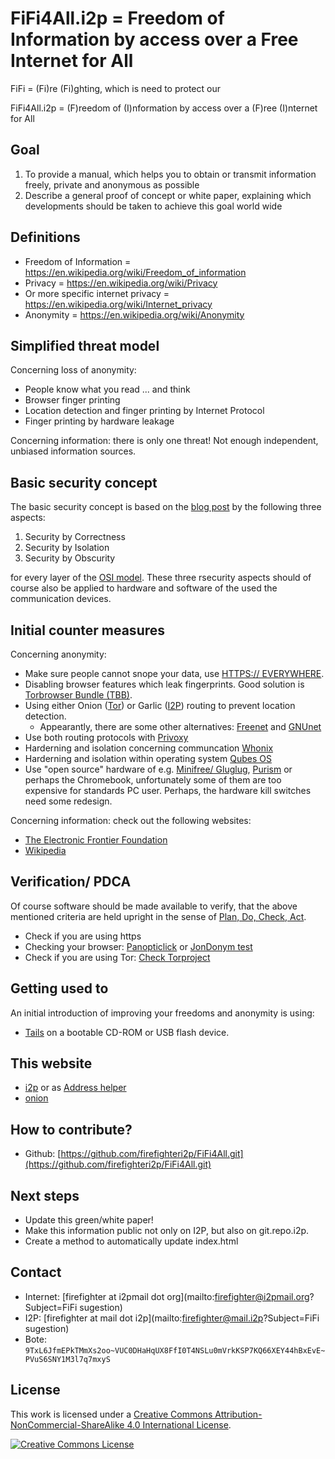# FiFi4All.i2p = Freedom of Information by access over a Free Internet for All

FiFi = (Fi)re (Fi)ghting, which is need to protect our

FiFi4All.i2p = (F)reedom of (I)nformation by access over a (F)ree (I)nternet for All

## Goal

1. To provide a manual, which helps you to obtain or transmit information freely, private and anonymous as possible
2. Describe a general proof of concept or white paper, explaining which developments should be taken to achieve this goal world wide

## Definitions

* Freedom of Information = <https://en.wikipedia.org/wiki/Freedom_of_information>
* Privacy = <https://en.wikipedia.org/wiki/Privacy>
* Or more specific internet privacy = <https://en.wikipedia.org/wiki/Internet_privacy>
* Anonymity = <https://en.wikipedia.org/wiki/Anonymity>

## Simplified threat model

Concerning loss of anonymity:

* People know what you read ... and think
* Browser finger printing
* Location detection and finger printing by Internet Protocol
* Finger printing by hardware leakage

Concerning information: there is only one threat! Not enough independent, unbiased information sources.

## Basic security concept

The basic security concept is based on the [blog post](https://theinvisiblethings.blogspot.ca/2008/09/three-approaches-to-computer-security.html) by the following three aspects:

1. Security by Correctness
2. Security by Isolation
3. Security by Obscurity

for every layer of the [OSI model](https://en.wikipedia.org/wiki/OSI_model). These three rsecurity aspects should of course also be applied to hardware and software of the used the communication devices.

## Initial counter measures

Concerning anonymity:

* Make sure people cannot snope your data, use [HTTPS:// EVERYWHERE](https://www.eff.org/https-everywhere).
* Disabling browser features which leak fingerprints. Good solution is [Torbrowser Bundle (TBB)](https://www.torproject.org/projects/torbrowser.html.en).
* Using either Onion ([Tor](https://www.torproject.org/)) or Garlic ([I2P](https://geti2p.net/)) routing to prevent location detection.
	- Appearantly, there are some other alternatives: [Freenet](https://freenetproject.org/) and [GNUnet](https://gnunet.org/)
* Use both routing protocols with [Privoxy](https://www.privoxy.org/)
* Harderning and isolation concerning communcation [Whonix](https://www.whonix.org/)
* Harderning and isolation within operating system [Qubes OS](https://www.qubes-os.org/)
* Use "open source" hardware of e.g. [Minifree/ Gluglug](https://minifree.org/), [Purism](https://puri.sm/) or perhaps the Chromebook, unfortunately some of them are too expensive for standards PC user. Perhaps, the hardware kill switches need some redesign.

Concerning information: check out the following websites:

* [The Electronic Frontier Foundation](https://www.eff.org/)
* [Wikipedia](https://www.wikipedia.org/)

## Verification/ PDCA

Of course software should be made available to verify, that the above mentioned criteria are held upright in the sense of [Plan, Do, Check, Act](https://en.wikipedia.org/wiki/PDCA).

* Check if you are using https
* Checking your browser: [Panopticlick](https://panopticlick.eff.org/) or [JonDonym test](http://ip-check.info/?lang=en)
* Check if you are using Tor: [Check Torproject](https://check.torproject.org/)

## Getting used to

An initial introduction of improving your freedoms and anonymity is using:

* [Tails](https://tails.boum.org/) on a bootable CD-ROM or USB flash device.

## This website

* [i2p](http://fifi4all.i2p/) or as [Address helper](http://fifi4all.i2p/?i2paddresshelper=v6h4zUKLDDwvpOkkkDZ9ph7Ff1-djSNwD8Yu3xD8JVVfQvIaBEpk9YUhGYIVvhLVRi158sqAErKrkSJuPpQMvehaspY17ckuorRxSnEoQ8I3IeEmyriF2cUIfrDZjXm4xb24GjwtUTMN-bccQa7UhduS-cHhD0~ml3at4GRrPlCQW8u5Kb7I7etEWg3pvQbBsHe9T7VEh9LG29xlCabTIY7q4MTkwGHTMTSlzhU4pfe2PDMqGhfOFFmXkn4A7QZgSmQrNY~jO3necc22bwNagB5dOXAyJHYZV4tNEOio7PIIekzmoCdLMoxrya6lCTTLf6Z7isS8NjzoxHOjGxT7nyvfMIHbTDORHsUg-BGUKAjE9Cjvzc1TjHvxy5O0pDhdLFPV6yjP8uDHz5hAe9M6ZTHFY4Sj97-EN2yT7VVKp-DCcUn9~UWBnPBf19Qly5KPeDmkh9kvqjSdhFbF-wn9ZoiaCEZgbC0mKHAcdTCl5hogj7309A2Eg2o3Usc305ARBQAEAAEAAA==)
* [onion](http://hl5vw32n2sru5utx.onion/)

## How to contribute?

* Github: [https://github.com/firefighteri2p/FiFi4All.git](https://github.com/firefighteri2p/FiFi4All.git)

## Next steps

* Update this green/white paper!
* Make this information public not only on I2P, but also on git.repo.i2p.
* Create a method to automatically update index.html

## Contact

* Internet: [firefighter at i2pmail dot org](mailto:firefighter@i2pmail.org?Subject=FiFi sugestion)
* I2P: [firefighter at mail dot i2p](mailto:firefighter@mail.i2p?Subject=FiFi sugestion)
* Bote: ` 9TxL6JfmEPkTMmXs2oo~VUC0DHaHqUX8FfI0T4NSLu0mVrkKSP7KQ66XEY44hBxEvE~PVuS6SNY1M3l7q7mxyS `

## License

This work is licensed under a [Creative Commons Attribution-NonCommercial-ShareAlike 4.0 International License](http://creativecommons.org/licenses/by-nc-sa/4.0/).

[![Creative Commons License](https://i.creativecommons.org/l/by-nc-sa/4.0/88x31.png)](http://creativecommons.org/licenses/by-nc-sa/4.0/)

